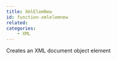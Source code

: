 ```yaml
---
title: XmlElemNew
id: function-xmlelemnew
related:
categories:
    - XML
---
```


Creates an XML document object element